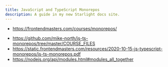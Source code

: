 ```yaml
---
title: JavaScript and TypeScript Monorepos
description: A guide in my new Starlight docs site.
---
```


- <https://frontendmasters.com/courses/monorepos/>

* <https://github.com/mike-north/js-ts-monorepos/tree/master/COURSE_FILES>
* <https://static.frontendmasters.com/resources/2020-10-15-js-typescript-monorepos/js-ts-monorepos.pdf>
* <https://nodejs.org/api/modules.html#modules_all_together>
